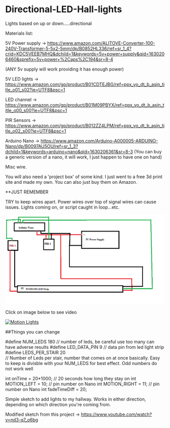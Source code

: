 # Directional-LED-Hall-lights
Lights based on up or down.....directional

Materials list:


5V Power supply -> https://www.amazon.com/ALITOVE-Converter-100-240V-Transformer-5-5x2-5mm/dp/B0852HL336/ref=sr_1_4?crid=KDC5VEEB7MHQ&dchild=1&keywords=5v+power+supply&qid=1630206460&sprefix=5v+power+%2Caps%2C194&sr=8-4

(ANY 5v supply will work providing it has enough power)

5V LED lights -> https://www.amazon.com/gp/product/B01CDTEJBG/ref=ppx_yo_dt_b_asin_title_o01_s02?ie=UTF8&psc=1

LED channel -> https://www.amazon.com/gp/product/B01M09PBYX/ref=ppx_yo_dt_b_asin_title_o00_s00?ie=UTF8&psc=1

PIR Sensors -> https://www.amazon.com/gp/product/B012ZZ4LPM/ref=ppx_yo_dt_b_asin_title_o02_s00?ie=UTF8&psc=1

Arduino Nano -> https://www.amazon.com/Arduino-A000005-ARDUINO-Nano/dp/B0097AU5OU/ref=sr_1_3?dchild=1&keywords=arduino+nano&qid=1630206361&sr=8-3
(You can buy a generic version of a nano, it will work, I just happen to have one on hand)

Misc wire.


You will also need a 'project box' of some kind.  I just went to a free 3d print site and made my own.  You can also just buy them on Amazon.

**JUST REMEMBER

TRY to keep wires apart.  Power wires over top of signal wires can cause issues.  Lights coming on, or script caught in loop...etc.


![](Halllights.png) 

Click on image below to see video

[![Motion Lights](https://img.youtube.com/vi/WvaX_GYkGw0/0.jpg)](https://www.youtube.com/watch?v=WvaX_GYkGw0)

##Things you can change 

#define NUM_LEDS 180           // number of leds, be careful use too many can have adverse results
#define LED_DATA_PIN 9         // data pin from led light strip
#define LEDS_PER_STAIR 20      
// Number of Leds per stair, number that comes on at once basically.  Easy to keep is divisble with your NUM_LEDS for best effect.  Odd numbers do not work well
 
int onTime = 20*1000;               // 20 seconds how long they stay on
int MOTION_LEFT = 10;            // pin number on Nano
int MOTION_RIGHT = 11;           // pin number on Nano
int fadeTimeDiff = 20;          



Simple sketch to add lights to my hallway.   Works in either direction, depending on which direction you're coming from.

Modified sketch from this project -> https://www.youtube.com/watch?v=nd3-q7_o6bg


